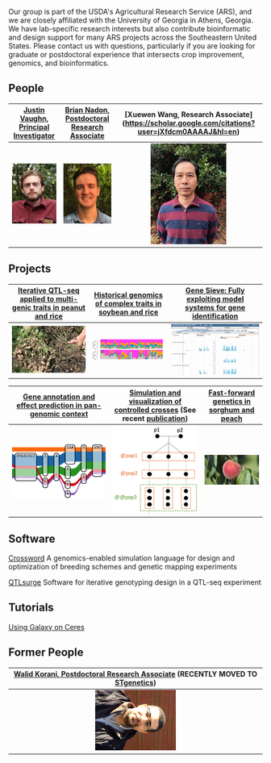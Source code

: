 Our group is part of the USDA's Agricultural Research Service (ARS), and we are closely affiliated with the University of Georgia in Athens, Georgia.  We have lab-specific research interests but also contribute bioinformatic and design support for many ARS projects across the Southeastern United States.  Please contact us with questions, particularly if you are looking for graduate or postdoctoral experience that intersects crop improvement, genomics, and bioinformatics.  

## People

| [Justin Vaughn, Principal Investigator](./pages/jnvBio.md) | [Brian Nadon, Postdoctoral Research Associate](https://twitter.com/briandnadon?lang=en) | [Xuewen Wang, Research Associate] (https://scholar.google.com/citations?user=jXfdcm0AAAAJ&hl=en) |
| :---: | :---: | :---: |
| ![alt text](./pics/jnvPic1.png "Justin Vaughn") | ![alt text](./pics/IMG_0896_3.png "Brian Nadon") | ![alt text](./pics/xuewenPic.png "Xuewen Wang") |

## Projects

| [Iterative QTL-seq applied to multi-genic traits in peanut and rice](./pages/iQTL.md) | [Historical genomics of complex traits in soybean and rice](./pages/histGenomics.md) | [Gene Sieve: Fully exploiting model systems for gene identification](./pages/leapFrog.md) |
| :---: | :---: | :---: |
| ![alt text](./pics/iQTLPic1.png "White mold") | ![alt text](./pics/histGenPic1.png "Haplotypes through the ages") | ![alt text](./pics/leapFrogPic1.png "Arabidopsis orthologs") |

| [Gene annotation and effect prediction in pan-genomic context](./pages/panGenome.md) | [Simulation and visualization of controlled crosses](./pages/simAndVis.md) (See recent [publication](https://www.nature.com/articles/s41598-018-38348-y)) | [Fast-forward genetics in sorghum and peach](./pages/ffGenetics.md) |
| :---: | :---: | :---: |
| ![alt text](./pics/panGenome.png "Pangenome tube") | ![alt text](./pics/simVis1.png "Biparental cross") | ![alt text](./pics/ffGenePic1.png "Peach Sports") |


## Software

[Crossword](https://github.com/USDA-ARS-GBRU/crossword)
A genomics-enabled simulation language for design and optimization of breeding schemes and genetic mapping experiments

[QTLsurge](https://github.com/USDA-ARS-GBRU/QTLsurge)
Software for iterative genotyping design in a QTL-seq experiment

## Tutorials

[Using Galaxy on Ceres](./pics/galaxyOnCeres.pdf "Galaxy")

## Former People

| [Walid Korani, Postdoctoral Research Associate](https://github.com/w-korani) (RECENTLY MOVED TO [STgenetics](https://www.stgen.com/)) |
| :---: |
| ![alt text](./pics/walidPic1.png "Walid Korani") |
